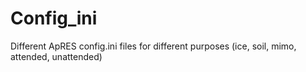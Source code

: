 # Config_ini
 Different ApRES config.ini files for different purposes (ice, soil, mimo, attended, unattended)
